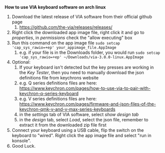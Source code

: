 **How to use VIA keyboard software on arch linux**

1. Download the latest release of VIA software from their official github page
	1. https://github.com/the-via/releases/releases/
2. Right click the downloaded app image file, right click it and go to _properties_, in _permissions_ check the "allow executing" box
3. Run this command on the app image file `sudo setcap 'cap_sys_rawio=+ep' your_appimage_file.AppImage`
	1. e.g. if your file is in the Downloads folder, you would run `sudo setcap 'cap_sys_rawio=+ep' ~/Downloads/via-3.0.0-linux.AppImage`
4. Optional:
	1. If your keyboard isn't detected but the key presses are working in the _Key Tester_, then you need to manually download the json definitions file from keychrons website
	2. e.g. Q series definitions files are here: https://www.keychron.com/pages/how-to-use-via-to-pair-with-keychron-q-series-keyboard
	3. e.g. V series definitions files are here: https://www.keychron.com/pages/firmware-and-json-files-of-the-keychron-qmk-v-and-v-max-series-keyboards
	4. in the _settings_ tab of VIA software, select _show design tab_
	5. in the _design_ tab, select _Load_, select the json file, remember to extract it from the downloaded zip file first
5. Connect your keyboard using a USB cable, flip the switch on the keyboard to "wired". Right click the app image file and select "run in konsole".
6. Good Luck.
